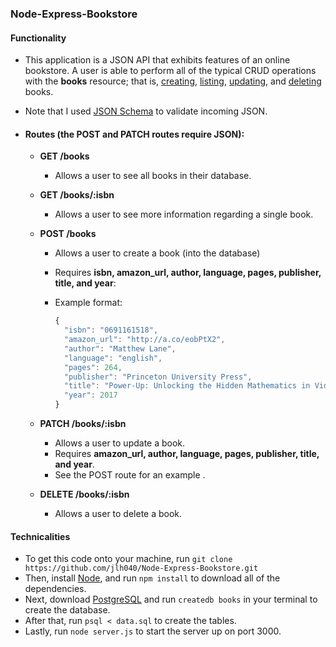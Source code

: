 ### Node-Express-Bookstore

#### Functionality

- This application is a JSON API that exhibits features of an online bookstore. A user is able to perform all of the typical CRUD operations with the **books** resource; that is, <u>creating</u>, <u>listing</u>, <u>updating</u>, and <u>deleting</u> books.

- Note that I used [JSON Schema](https://json-schema.org/) to validate incoming JSON.

- #### Routes (the POST and PATCH routes require JSON):

  - **GET /books**

    - Allows a user to see all books in their database.

  - **GET /books/:isbn**

    - Allows a user to see more information regarding a single book.

  - **POST /books**

    - Allows a user to create a book (into the database)

    - Requires **isbn, amazon_url, author, language, pages, publisher, title, and year**:

    - Example format: 

      ```javascript
      {
        "isbn": "0691161518",
        "amazon_url": "http://a.co/eobPtX2",
        "author": "Matthew Lane",
        "language": "english",
        "pages": 264,
        "publisher": "Princeton University Press",
        "title": "Power-Up: Unlocking the Hidden Mathematics in Video Games",
        "year": 2017
      }
      ```

  - **PATCH /books/:isbn**

    - Allows a user to update a book.
    - Requires **amazon_url, author, language, pages, publisher, title, and year**.
    - See the POST route for an example .

  - **DELETE /books/:isbn**

    - Allows a user to delete a book.

  

#### Technicalities

- To get this code onto your machine, run `git clone https://github.com/jlh040/Node-Express-Bookstore.git`
- Then, install [Node](https://nodejs.org/en/), and run `npm install` to download all of the dependencies.
- Next, download [PostgreSQL](https://www.postgresql.org/) and run `createdb books` in your terminal to create the database.
- After that, run `psql < data.sql` to create the tables.
- Lastly, run `node server.js` to start the server up on port 3000.





